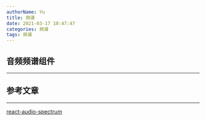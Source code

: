 ```yaml
---
authorName: Yu
title: 频谱
date: 2021-03-17 10:47:47
categories: 频谱
tags: 频谱
---
```


## 音频频谱组件
---


## 参考文章
---

[react-audio-spectrum](https://github.com/hu-ke/react-audio-spectrum/blob/master/src/AudioSpectrum.js)